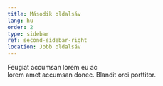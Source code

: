 ```yaml
---
title: Második oldalsáv
lang: hu
order: 2
type: sidebar
ref: second-sidebar-right
location: Jobb oldalsáv
---
```


Feugiat accumsan lorem eu ac  
lorem amet accumsan donec. Blandit orci porttitor.
